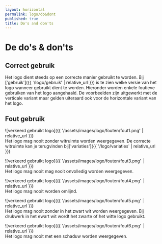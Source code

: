 ```yaml
---
layout: horizontal
permalink: logo/do&dont
published: true
title: Do's and don'ts
---
```


# De do's & don'ts

## Correct gebruik

Het logo dient steeds op een correcte manier gebruikt te worden. Bij ['gebruik']({{ '/logo/gebruik' | relative_url }}) is te zien welke versie van het logo wanneer gebruikt dient te worden. Hieronder worden enkele foutieve gebruiken van het logo aangehaald. De voorbeelden zijn uitgewerkt met de verticale variant maar gelden uiteraard ook voor de horizontale variant van het logo.

## Fout gebruik

![verkeerd gebruikt logo]({{ '/assets/images/logo/fouten/fout1.png' | relative_url }})
<br>
Het logo mag nooit zonder witruimte worden weergegeven. De correcte witruimte kan je terugvinden bij['variaties']({{ '/logo/variaties' | relative_url }})

![verkeerd gebruikt logo]({{ '/assets/images/logo/fouten/fout3.png' | relative_url }})
<br>Het logo mag nooit mag nooit onvolledig worden weergegeven.

![verkeerd gebruikt logo]({{ '/assets/images/logo/fouten/fout4.png' | relative_url }})
<br>Het logo mag nooit worden omlijnd.

![verkeerd gebruikt logo]({{ '/assets/images/logo/fouten/fout5.png' | relative_url }})
<br>Het logo mag nooit zonder in het zwart wit worden weergegeven. Bij drukwerk in het ewart wit wordt het zwarte of het witte logo gebruikt.

![verkeerd gebruikt logo]({{ '/assets/images/logo/fouten/fout6.png' | relative_url }})
<br>Het logo mag nooit met een schaduw worden weergegeven.

